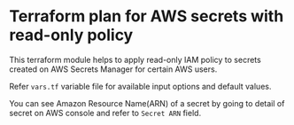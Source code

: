 # Terraform plan for AWS secrets with read-only policy

This terraform module helps to apply read-only IAM policy to secrets created on AWS Secrets Manager for certain AWS users.

Refer `vars.tf` variable file for available input options and default values.

You can see Amazon Resource Name(ARN) of a secret by going to detail of secret on AWS console and refer to `Secret ARN` field.
